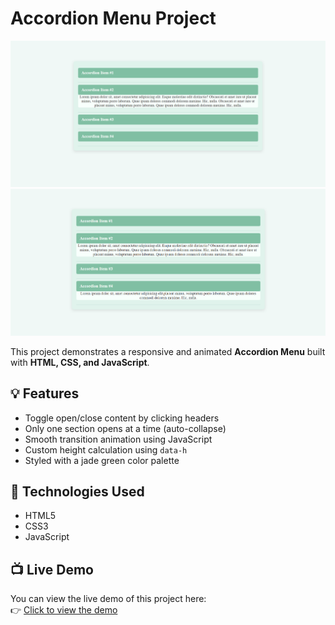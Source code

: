 # Accordion Menu Project

![Accordion Screenshot](image/Screenshot%202025-07-31%20192541.png)
![Screenshot 2](image/Screenshot%202025-07-31%20192610.png)

This project demonstrates a responsive and animated **Accordion Menu** built with **HTML, CSS, and JavaScript**.

## 💡 Features

- Toggle open/close content by clicking headers
- Only one section opens at a time (auto-collapse)
- Smooth transition animation using JavaScript
- Custom height calculation using `data-h` 
- Styled with a jade green color palette

## 📁 Technologies Used

- HTML5
- CSS3 
- JavaScript

## 📺 Live Demo

You can view the live demo of this project here:  
👉 [Click to view the demo](https://your-live-demo-link.com)
